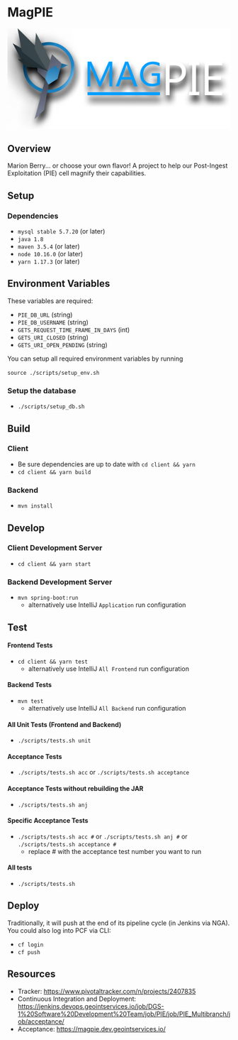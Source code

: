 # MagPIE
![MagPIE Logo](./client/public/smallbord.png)
## Overview
Marion Berry... or choose your own flavor! A project to help our Post-Ingest Exploitation (PIE) cell magnify their capabilities.

## Setup
### Dependencies
* `mysql stable 5.7.20` (or later)
* `java 1.8`
* `maven 3.5.4` (or later)
* `node 10.16.0` (or later)
* `yarn 1.17.3` (or later)

## Environment Variables
These variables are required:
- `PIE_DB_URL` (string)
- `PIE_DB_USERNAME` (string)
- `GETS_REQUEST_TIME_FRAME_IN_DAYS` (int)
- `GETS_URI_CLOSED` (string)
- `GETS_URI_OPEN_PENDING` (string)

You can setup all required environment variables by running
 
 `source ./scripts/setup_env.sh`
 
 ### Setup the database
 * `./scripts/setup_db.sh`

## Build
### Client
* Be sure dependencies are up to date with `cd client && yarn`
* `cd client && yarn build`

### Backend
* `mvn install`

## Develop
### Client Development Server
* `cd client && yarn start`

### Backend Development Server
* `mvn spring-boot:run`
    * alternatively use IntelliJ `Application` run configuration

## Test
#### Frontend Tests
* `cd client && yarn test`
    * alternatively use IntelliJ `All Frontend` run configuration

#### Backend Tests
* `mvn test`
    * alternatively use IntelliJ `All Backend` run configuration
    
#### All Unit Tests (Frontend and Backend)
* `./scripts/tests.sh unit`

#### Acceptance Tests
* `./scripts/tests.sh acc` or `./scripts/tests.sh acceptance`

#### Acceptance Tests without rebuilding the JAR
* `./scripts/tests.sh anj`

#### Specific Acceptance Tests
* `./scripts/tests.sh acc #` or `./scripts/tests.sh anj #` or `./scripts/tests.sh acceptance #` 
    * replace # with the acceptance test number you want to run

#### All tests
* `./scripts/tests.sh`

## Deploy
Traditionally, it will push at the end of its pipeline cycle (in Jenkins via NGA). You could also log into PCF via CLI:
* `cf login`
* `cf push`

## Resources
- Tracker: https://www.pivotaltracker.com/n/projects/2407835
- Continuous Integration and Deployment: https://jenkins.devops.geointservices.io/job/DGS-1%20Software%20Development%20Team/job/PIE/job/PIE_Multibranch/job/acceptance/
- Acceptance: https://magpie.dev.geointservices.io/

